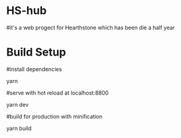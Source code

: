 # HS-hub
#it's a web progect for Hearthstone which has been die a half year

# Build Setup
#install dependencies

yarn

#serve with hot reload at localhost:8800

yarn dev

#build for production with minification

yarn build
